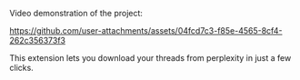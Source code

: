 Video demonstration of the project:


https://github.com/user-attachments/assets/04fcd7c3-f85e-4565-8cf4-262c356373f3

This extension lets you download your threads from perplexity in just a few clicks.
